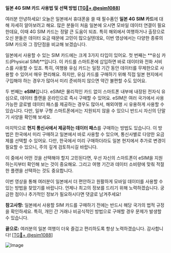**일본 4G SIM 카드 사용법 및 선택 방법 [[TG💪+ @esim1088](https://t.me/s/esim1088)]**

여러분 안녕하세요! 오늘은 일본에서 휴대폰을 쓸 때 필수품인 **일본 4G SIM 카드**에 대해 자세히 알아보려고 해요. 많은 분들이 처음 일본에 오시면 모바일 데이터 연결이 필요한데요, 이때 4G SIM 카드는 정말 큰 도움이 되죠. 특히 해외에서 여행하거나 출장으로 오신 분들은 데이터 요금 때문에 고민이 많으실텐데요, 이번 영상에서는 다양한 종류의 SIM 카드와 그 장단점을 비교해 보겠습니다.

일본에서 사용할 수 있는 SIM 카드에는 크게 3가지 타입이 있어요. 첫 번째는 **유심 카드(Physical SIM)**입니다. 이 카드를 스마트폰에 삽입하면 바로 데이터와 전화 서비스를 사용할 수 있죠. 특히, 여행용 유심 카드는 일정 기간 동안 데이터를 무제한으로 사용할 수 있어서 매우 편리해요. 하지만, 유심 카드를 구매하기 위해 직접 일본 현지에서 구입해야 하는 경우가 많아서 미리 준비하지 않으면 약간 불편할 수도 있어요.

두 번째는 **eSIM**입니다. eSIM은 물리적인 카드 없이 스마트폰 내부에 내장된 전자식 유심으로, 데이터 플랜을 온라인으로 즉시 구매할 수 있어요. eSIM은 여러 국가에서 사용 가능한 글로벌 데이터 패스를 제공하는 경우도 많아서, 해외여행 시 유용하게 사용할 수 있습니다. 다만, 일부 구형 스마트폰에서는 지원되지 않을 수 있으니 반드시 자신의 단말기 사양을 확인해 보세요.

마지막으로 **현지 통신사에서 제공하는 데이터 패스**를 구매하는 방법도 있습니다. 이 방법은 한국에서 미리 구매하고 일본에서 바로 사용할 수 있으며, 통신사별로 다양한 요금제를 선택할 수 있어요. 다만, 한국에서 미리 구매하더라도 일본 현지에서 추가로 변경이 필요할 수 있으니, 주의 깊게 검토하시길 바랍니다.

이 중에서 어떤 것을 선택해야 할지 고민된다면, 우선 자신의 스마트폰이 eSIM을 지원하는지부터 확인해 보는 것이 중요해요. 그리고 여행 기간과 데이터 소비량에 맞춰 적절한 플랜을 선택하는 것도 중요합니다.

이번 영상을 통해 여러분이 일본에서 더 편안하고 원활하게 모바일 데이터를 사용할 수 있는 방법을 찾았기를 바랍니다. 언제나 최고의 정보를 드리기 위해 노력하겠습니다. 궁금한 점이나 추가적인 정보가 필요하시다면 댓글로 남겨주세요! 

**참고사항:** 일본에서 사용할 SIM 카드를 구매하기 전에는 반드시 해당 국가의 법적 규정을 확인하세요. 특히, 개인 간 거래나 비공식적인 방법으로 구매할 경우 문제가 발생할 수 있습니다.

**끝으로:** 여러분의 일본 여행이 더욱 즐겁고 편리하도록 항상 노력하겠습니다. 감사합니다! [[TG💪+ @esim1088](https://t.me/s/esim1088)]

![Image](https://i.postimg.cc/Y0z9fWf4/image.png)